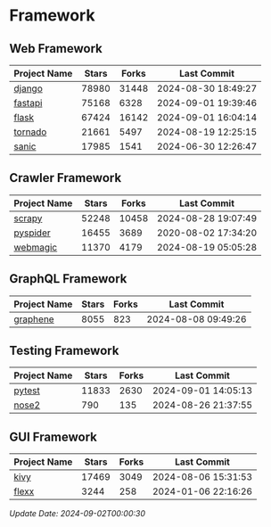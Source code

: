 # Framework

## Web Framework
| Project Name | Stars | Forks | Last Commit |
| ------------ | ----- | ----- | ----------- |
| [django](https://github.com/django/django) | 78980 | 31448 | 2024-08-30 18:49:27 |
| [fastapi](https://github.com/fastapi/fastapi) | 75168 | 6328 | 2024-09-01 19:39:46 |
| [flask](https://github.com/pallets/flask) | 67424 | 16142 | 2024-09-01 16:04:14 |
| [tornado](https://github.com/tornadoweb/tornado) | 21661 | 5497 | 2024-08-19 12:25:15 |
| [sanic](https://github.com/sanic-org/sanic) | 17985 | 1541 | 2024-06-30 12:26:47 |

## Crawler Framework
| Project Name | Stars | Forks | Last Commit |
| ------------ | ----- | ----- | ----------- |
| [scrapy](https://github.com/scrapy/scrapy) | 52248 | 10458 | 2024-08-28 19:07:49 |
| [pyspider](https://github.com/binux/pyspider) | 16455 | 3689 | 2020-08-02 17:34:20 |
| [webmagic](https://github.com/code4craft/webmagic) | 11370 | 4179 | 2024-08-19 05:05:28 |

## GraphQL Framework
| Project Name | Stars | Forks | Last Commit |
| ------------ | ----- | ----- | ----------- |
| [graphene](https://github.com/graphql-python/graphene) | 8055 | 823 | 2024-08-08 09:49:26 |

## Testing Framework
| Project Name | Stars | Forks | Last Commit |
| ------------ | ----- | ----- | ----------- |
| [pytest](https://github.com/pytest-dev/pytest) | 11833 | 2630 | 2024-09-01 14:05:13 |
| [nose2](https://github.com/nose-devs/nose2) | 790 | 135 | 2024-08-26 21:37:55 |

## GUI Framework
| Project Name | Stars | Forks | Last Commit |
| ------------ | ----- | ----- | ----------- |
| [kivy](https://github.com/kivy/kivy) | 17469 | 3049 | 2024-08-06 15:31:53 |
| [flexx](https://github.com/flexxui/flexx) | 3244 | 258 | 2024-01-06 22:16:26 |

*Update Date: 2024-09-02T00:00:30*
